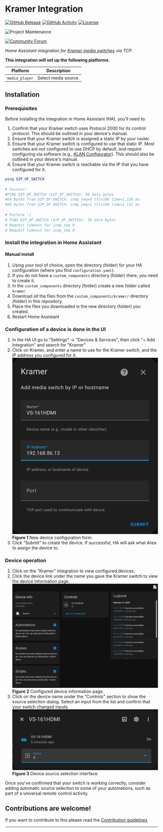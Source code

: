 # Kramer Integration

[![GitHub Release][releases-shield]][releases]
[![GitHub Activity][commits-shield]][commits]
[![License][license-shield]](LICENSE)

![Project Maintenance][maintenance-shield]

[![Community Forum][forum-shield]][forum]

_Home Assistant integration for [Kramer media switches][kramer-integration] via
TCP._

**This integration will set up the following platforms.**

Platform | Description
-- | --
`media_player` | Select media source.

## Installation

### Prerequisites

Before installing the integration in Home Assistant (HA), you'll need to:

1. Confirm that your Kramer switch uses Protocol 2000 for its control protocol.
This should be outlined in your device's manual.
1. Ensure that your Kramer switch is assigned a static IP by your router.
1. Ensure that your Kramer switch is configured to use that static IP. Most
switches are _not_ configured to use DHCP by default, and require configuring
via software (e.g., [KLAN Configurator][klan]). This should also be outlined in
your device's manual.
1. Ensure that your Kramer switch is reachable via the IP that you have
configured for it.

```sh
ping $IP_OF_SWITCH

# Success!
#PING $IP_OF_SWITCH ($IP_OF_SWITCH): 56 data bytes
#64 bytes from $IP_OF_SWITCH: icmp_seq=0 ttl=100 time=1.139 ms
#64 bytes from $IP_OF_SWITCH: icmp_seq=1 ttl=100 time=1.121 ms

# Failure :(
# PING $IP_OF_SWITCH ($IP_OF_SWITCH): 56 data bytes
# Request timeout for icmp_seq 0
# Request timeout for icmp_seq 0
```

### Install the integration in Home Assistant

#### Manual install

1. Using your tool of choice, open the directory (folder) for your HA
configuration (where you find `configuration.yaml`).
1. If you do not have a `custom_components` directory (folder) there, you need
to create it.
1. In the `custom_components` directory (folder) create a new folder called
`kramer`.
1. Download _all_ the files from the `custom_components/kramer/` directory
(folder) in this repository.
1. Place the files you downloaded in the new directory (folder) you created.
1. Restart Home Assistant

### Configuration of a device is done in the UI

1. In the HA UI go to "Settings" -> "Devices & Services", then click "+ Add
Integration" and search for "Kramer"
1. Click on Kramer, and enter a name to use for the Kramer switch, and the IP
address you configured for it.
    ![](/assets/images/configure.png)
    **Figure 1** New device configuration form.
1. Click "Submit" to create the device. If successful, HA will ask what Area to assign the
device to.

### Device operation

1. Click on the "Kramer" integration to view configured devices.
1. Click the device link under the name you gave the Kramer switch to view the
device information page.
    ![](/assets/images/device_info.png)
    **Figure 2** Configured device information page.
1. Click on the device name under the "Controls" section to show the source
selection dialog. Select an input from the list and confirm that your switch
changed inputs.
    ![](/assets/images/source_select.png)
    **Figure 3** Device source selection interface.

Once you've confirmed that your switch is working correctly, consider adding
automatic source selection to some of your automations, such as part of a
universal remote control activity.

## Contributions are welcome!

If you want to contribute to this please read the [Contribution guidelines](CONTRIBUTING.md)

***

[kramer-integration]: https://github.com/krohrbaugh/kramer-homeassistant
[klan]: https://k.kramerav.com/support/download.asp?f=55565
[commits-shield]: https://img.shields.io/github/commit-activity/y/krohrbaugh/kramer-homeassistant.svg?style=for-the-badge
[commits]: https://github.com/krohrbaugh/kramer-homeassistant/commits/main
[forum-shield]: https://img.shields.io/badge/community-forum-brightgreen.svg?style=for-the-badge
[forum]: https://community.home-assistant.io/
[license-shield]: https://img.shields.io/github/license/krohrbaugh/kramer-homeassistant.svg?style=for-the-badge
[maintenance-shield]: https://img.shields.io/badge/maintainer-Kevin%20Rohrbaugh%20%40krohrbaugh-blue.svg?style=for-the-badge
[releases-shield]: https://img.shields.io/github/release/krohrbaugh/kramer-homeassistant.svg?style=for-the-badge
[releases]: https://github.com/krohrbaugh/kramer-homeassistant/releases
